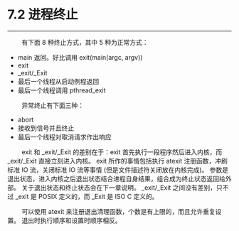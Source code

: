 # 7.2 进程终止
***

&emsp;&emsp;
有下面 8 种终止方式，其中 5 种为正常方式：

+ main 返回。好比调用 exit(main(argc, argv))
+ exit
+ \_exit/\_Exit
+ 最后一个线程从启动例程返回
+ 最后一个线程调用 pthread\_exit

&emsp;&emsp;
异常终止有下面三种：

+ abort
+ 接收到信号并且终止
+ 最后一个线程对取消请求作出响应

&emsp;&emsp;
exit 和 \_exit/\_Exit 的差别在于：exit 首先执行一段程序然后进入内核，而 \_exit/\_Exit 直接立刻进入内核。
exit 所作的事情包括执行 atexit 注册函数，冲刷标准 IO 流，关闭标准 IO 流等事情 (但是文件描述符关闭放在内核完成)。
参数是退出状态，进入内核之后退出状态结合进程自身结果，组合成为终止状态返回给外部。
关于退出状态和终止状态会在下一章说明。
\_exit/\_Exit 之间没有差别，只不过 \_exit 是 POSIX 定义的，而 \_Exit 是 ISO C 定义的。

&emsp;&emsp;
可以使用 atexit 来注册退出清理函数，个数是有上限的，而且允许重复设置。
退出时执行顺序和设置时顺序相反。